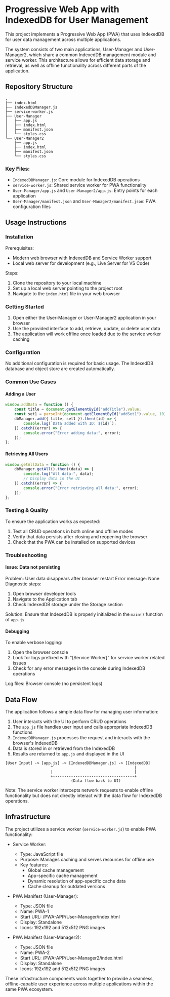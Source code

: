 # Progressive Web App with IndexedDB for User Management

This project implements a Progressive Web App (PWA) that uses IndexedDB for user data management across multiple applications.

The system consists of two main applications, User-Manager and User-Manager2, which share a common IndexedDB management module and service worker. This architecture allows for efficient data storage and retrieval, as well as offline functionality across different parts of the application.

## Repository Structure

```
.
├── index.html
├── IndexedDBManager.js
├── service-worker.js
├── User-Manager
│   ├── app.js
│   ├── index.html
│   ├── manifest.json
│   └── styles.css
└── User-Manager2
    ├── app.js
    ├── index.html
    ├── manifest.json
    └── styles.css
```

### Key Files:

- `IndexedDBManager.js`: Core module for IndexedDB operations
- `service-worker.js`: Shared service worker for PWA functionality
- `User-Manager/app.js` and `User-Manager2/app.js`: Entry points for each application
- `User-Manager/manifest.json` and `User-Manager2/manifest.json`: PWA configuration files

## Usage Instructions

### Installation

Prerequisites:
- Modern web browser with IndexedDB and Service Worker support
- Local web server for development (e.g., Live Server for VS Code)

Steps:
1. Clone the repository to your local machine
2. Set up a local web server pointing to the project root
3. Navigate to the `index.html` file in your web browser

### Getting Started

1. Open either the User-Manager or User-Manager2 application in your browser
2. Use the provided interface to add, retrieve, update, or delete user data
3. The application will work offline once loaded due to the service worker caching

### Configuration

No additional configuration is required for basic usage. The IndexedDB database and object store are created automatically.

### Common Use Cases

#### Adding a User

```javascript
window.addData = function () {
    const title = document.getElementById("addTitle").value;
    const set1 = parseInt(document.getElementById("addSet1").value, 10);
    dbManager.add({ title, set1 }).then((id) => {
        console.log(`Data added with ID: ${id}`);
    }).catch((error) => {
        console.error("Error adding data:", error);
    });
};
```

#### Retrieving All Users

```javascript
window.getAllData = function () {
    dbManager.getAll().then((data) => {
        console.log("All data:", data);
        // Display data in the UI
    }).catch((error) => {
        console.error("Error retrieving all data:", error);
    });
};
```

### Testing & Quality

To ensure the application works as expected:
1. Test all CRUD operations in both online and offline modes
2. Verify that data persists after closing and reopening the browser
3. Check that the PWA can be installed on supported devices

### Troubleshooting

#### Issue: Data not persisting

Problem: User data disappears after browser restart
Error message: None
Diagnostic steps:
1. Open browser developer tools
2. Navigate to the Application tab
3. Check IndexedDB storage under the Storage section

Solution: Ensure that IndexedDB is properly initialized in the `main()` function of `app.js`

#### Debugging

To enable verbose logging:
1. Open the browser console
2. Look for logs prefixed with "[Service Worker]" for service worker related issues
3. Check for any error messages in the console during IndexedDB operations

Log files: Browser console (no persistent logs)

## Data Flow

The application follows a simple data flow for managing user information:

1. User interacts with the UI to perform CRUD operations
2. The `app.js` file handles user input and calls appropriate IndexedDB functions
3. `IndexedDBManager.js` processes the request and interacts with the browser's IndexedDB
4. Data is stored in or retrieved from the IndexedDB
5. Results are returned to `app.js` and displayed in the UI

```
[User Input] -> [app.js] -> [IndexedDBManager.js] -> [IndexedDB]
                    ^                                    |
                    |                                    |
                    +------------------------------------+
                             (Data flow back to UI)
```

Note: The service worker intercepts network requests to enable offline functionality but does not directly interact with the data flow for IndexedDB operations.

## Infrastructure

The project utilizes a service worker (`service-worker.js`) to enable PWA functionality:

- Service Worker:
  - Type: JavaScript file
  - Purpose: Manages caching and serves resources for offline use
  - Key features:
    - Global cache management
    - App-specific cache management
    - Dynamic resolution of app-specific cache data
    - Cache cleanup for outdated versions

- PWA Manifest (User-Manager):
  - Type: JSON file
  - Name: PWA-1
  - Start URL: /PWA-APP/User-Manager/index.html
  - Display: Standalone
  - Icons: 192x192 and 512x512 PNG images

- PWA Manifest (User-Manager2):
  - Type: JSON file
  - Name: PWA-2
  - Start URL: /PWA-APP/User-Manager2/index.html
  - Display: Standalone
  - Icons: 192x192 and 512x512 PNG images

These infrastructure components work together to provide a seamless, offline-capable user experience across multiple applications within the same PWA ecosystem.